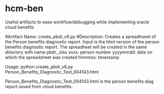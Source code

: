 # hcm-ben
Useful artifacts to ease workflow/debugging while implementing oracle cloud benefits

#Artifact Name: create_pbdr_v6.py
#Description: Creates a spreadhseet of the Person benefits diagnostic report. Input is the html version of the person benefits diagnostic report. The spreadheet will be created in the same directory with name pbdr_<xxxxx>_<yyyymmdd>_<hhmmss>.xlsx 
  xxxx: person number 
  yyyymmdd: date on which the spreadsheet was created
  hhmmss: timestamp
  
  Usage: python create_pbdr_v6.py Person_Benefits_Diagnostic_Test_004143.html
  
  Person_Benefits_Diagnostic_Test_004143.html is the person benefits diag report saved from cloud benefits.
